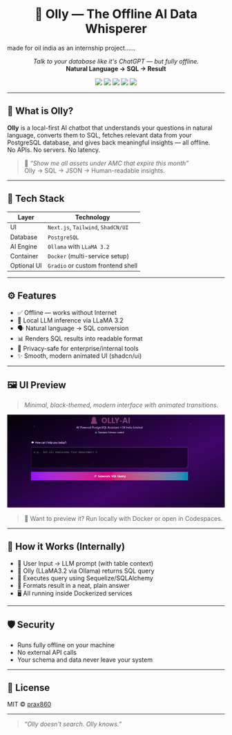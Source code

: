 
<h1 align="center">🤖 Olly — The Offline AI Data Whisperer</h1>
<p>made for oil india as an internship project......</p>

<p align="center">
  <i>Talk to your database like it's ChatGPT — but fully offline.</i><br/>
  <strong>Natural Language → SQL → Result</strong>
</p>

<p align="center">
  <img src="https://img.shields.io/badge/status-active-brightgreen?style=flat-square"/>
  <img src="https://img.shields.io/badge/built%20with-Next.js-blue?style=flat-square"/>
  <img src="https://img.shields.io/badge/AI-Ollama%20%2B%20LLaMA3.2-red?style=flat-square"/>
  <img src="https://img.shields.io/badge/db-PostgreSQL-informational?style=flat-square"/>
  <img src="https://img.shields.io/badge/UI-shadcn%2Fui-purple?style=flat-square"/>
</p>

---

## 🧠 What is Olly?

**Olly** is a local-first AI chatbot that understands your questions in natural language, converts them to SQL, fetches relevant data from your PostgreSQL database, and gives back meaningful insights — all offline.  
No APIs. No servers. No latency.

> 💬 _“Show me all assets under AMC that expire this month”_  
> Olly → SQL → JSON → Human-readable insights.

---

## 🚀 Tech Stack

| Layer       | Technology                          |
|-------------|--------------------------------------|
| UI          | `Next.js`, `Tailwind`, `ShadCN/UI`  |
| Database    | `PostgreSQL`                        |
| AI Engine   | `Ollama` with `LLaMA 3.2`            |
| Container   | `Docker` (multi-service setup)      |
| Optional UI | `Gradio` or custom frontend shell   |

---

## ⚙️ Features

- ✅ Offline — works without Internet
- 🧠 Local LLM inference via LLaMA 3.2
- 🗣️ Natural language → SQL conversion
- 📊 Renders SQL results into readable format
- 🔐 Privacy-safe for enterprise/internal tools
- ✨ Smooth, modern animated UI (shadcn/ui)

---


## 🖼 UI Preview

> *Minimal, black-themed, modern interface with animated transitions.*

<p align="center">
  <img src="./photo.jpeg" alt="UI Screenshot" width="800"/>
</p>

> 🎨 Want to preview it? Run locally with Docker or open in Codespaces.

---

## 🧪 How it Works (Internally)

* 💬 User Input → LLM prompt (with table context)
* 📄 Olly (LLaMA3.2 via Ollama) returns SQL query
* 🧵 Executes query using Sequelize/SQLAlchemy
* 🔄 Formats result in a neat, plain answer
* 🖥️ All running inside Dockerized services

---

## 🛡 Security

* Runs fully offline on your machine
* No external API calls
* Your schema and data never leave your system

---

## 📝 License

MIT © [prax860](https://github.com/prax860)

---

> *“Olly doesn't search. Olly *knows*.”*


